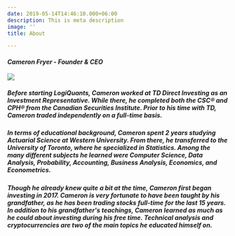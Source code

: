 ```yaml
---
date: 2019-05-14T14:46:10.000+06:00
description: This is meta description
image: ''
title: About

---
```

#### _Cameron Fryer - Founder & CEO_

![](/uploads/me2.jpg)

##### Before starting LogiQuants, Cameron worked at TD Direct Investing as an Investment Representative. While there, he completed both the CSC® and CPH® from the Canadian Securities Institute. Prior to his time with TD, Cameron traded independently on a full-time basis.

##### In terms of educational background, Cameron spent 2 years studying Actuarial Science at Western University.  From there, he transferred to the University of Toronto, where he specialized in Statistics. Among the many different subjects he learned were Computer Science, Data Analysis, Probability, Accounting, Business Analysis, Economics, and Econometrics.

##### Though he already knew quite a bit at the time, Cameron first began investing in 2017. Cameron is very fortunate to have been taught by his grandfather, as he has been trading stocks full-time for the last 15 years. In addition to his grandfather's teachings, Cameron learned as much as he could about investing during his free time. Technical analysis and cryptocurrencies are two of the main topics he educated himself on.